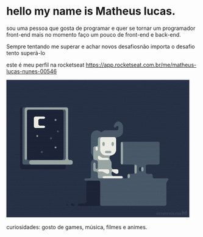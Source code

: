 # hello my name is Matheus lucas.

sou uma pessoa que gosta de programar e quer se tornar um programador front-end 
mais no momento faço um pouco de front-end e back-end.

Sempre tentando me superar e achar novos desafiosnão importa o desafio tento superá-lo

este é meu perfil na rocketseat https://app.rocketseat.com.br/me/matheus-lucas-nunes-00546

![tudo](https://github.com/Lukeofwar/Lukeofwar/blob/main/e426702edf874b181aced1e2fa5c6cde.gif)


curiosidades: gosto de games, música, filmes e animes.


